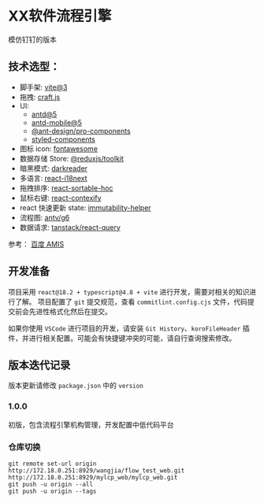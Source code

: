 <!--
 * @Date: 2022-10-09 16:19:32
 * @LastEditTime: 2023-04-25 17:04:05
 * @LastEditors: 刘玉田 mrliu819@foxmail.com
 * @Description:
-->

# XX软件流程引擎

模仿钉钉的版本

## 技术选型：

- 脚手架: [vite@3](https://cn.vitejs.dev/)
- 拖拽: [craft.js](https://github.com/prevwong/craft.js)
- UI:
  - [antd@5](https://ant.design/docs/spec/introduce-cn)
  - [antd-mobile@5](https://mobile.ant.design/zh)
  - [@ant-design/pro-components](https://procomponents.ant.design/)
  - [styled-components](https://styled-components.com/)
- 图标 icon: [fontawesome](https://fontawesome.com/)
- 数据存储 Store: [@reduxjs/toolkit](https://redux-toolkit.js.org/)
- 暗黑模式: [darkreader](https://github.com/darkreader/darkreader)
- 多语言: [react-i18next](https://react.i18next.com/)
- 拖拽排序: [react-sortable-hoc](https://github.com/clauderic/react-sortable-hoc)
- 鼠标右键: [react-contexify](https://github.com/fkhadra/react-contexify)
- react 快速更新 state: [immutability-helper](https://github.com/kolodny/immutability-helper)
- 流程图: [antv/g6](http://antv.antfin.com/zh-cn/g6/3.x/index.html)
- 数据请求: [tanstack/react-query](https://tanstack.com/)

参考：
[百度 AMIS](https://aisuda.github.io/amis-editor-demo/#/hello-world)

## 开发准备

项目采用 `react@18.2 + typescript@4.8 + vite` 进行开发，需要对相关的知识进行了解。
项目配置了 `git` 提交规范，查看 `commitlint.config.cjs` 文件，代码提交前会先进性格式化然后在提交。

如果你使用 `VSCode` 进行项目的开发，请安装 `Git History`、`koroFileHeader` 插件，并进行相关配置。可能会有快捷键冲突的可能，请自行查询搜索修改。

## 版本迭代记录

版本更新请修改 `package.json` 中的 `version`

### 1.0.0

初版，包含流程引擎机构管理，开发配置中低代码平台

### 仓库切换

```
git remote set-url origin http://172.18.0.251:8929/wangjia/flow_test_web.git
http://172.18.0.251:8929/mylcp_web/mylcp_web.git
git push -u origin --all
git push -u origin --tags
```
